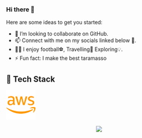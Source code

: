 ### Hi there 👋


Here are some ideas to get you started:

- 👯 I’m looking to collaborate on GitHub.
- 📫 Connect with me on my socials linked below 💬.
- 🧍‍♂️ I enjoy football:soccer:, Travelling🧳 Exploring💡.
- ⚡ Fun fact: I make the best taramasso 
## 💼 Tech Stack
  <img src="https://github.com/devicons/devicon/blob/master/icons/amazonwebservices/amazonwebservices-plain-wordmark.svg" title="AWS" alt="AWS" width="80" height="80"/>&nbsp;

<div id="header" align="center">
  <img src="https://media.giphy.com/media/M9gbBd9nbDrOTu1Mqx/giphy.gif" width="100"/>
</div>

